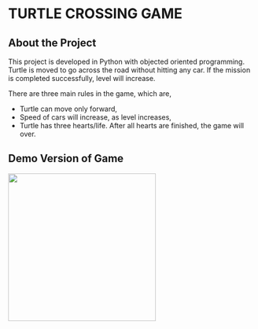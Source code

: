 # TURTLE CROSSING GAME
## About the Project
This project is developed in Python with objected oriented programming. Turtle is moved to go across the road without hitting any car. If the mission is completed successfully, level will increase. 

There are three main rules in the game, which are,

* Turtle can move only forward,
* Speed of cars will increase, as level increases,
* Turtle has three hearts/life. After all hearts are finished, the game will over.




## Demo Version of Game
<img src="https://media.giphy.com/media/fJJ7IcjfIfr2uiQA7N/giphy.gif" width="300">
